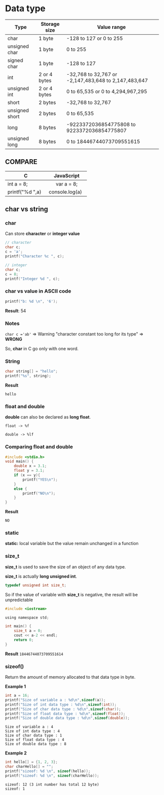 # Data type

| Type | Storage size|Value range|
| ------- |------|------|
|char |1 byte|-128 to 127 or 0 to 255|		
|unsigned char |1 byte|0 to 255|		
|signed char |1 byte|-128 to 127|		
|int |2 or 4 bytes|-32,768 to 32,767 or -2,147,483,648 to 2,147,483,647|		
|unsigned int |2 or 4 bytes|0 to 65,535 or 0 to 4,294,967,295|		
|short |2 bytes|-32,768 to 32,767|		
|unsigned short	 |2 bytes|0 to 65,535|
|long	 |8 bytes|-9223372036854775808 to 9223372036854775807|		
|unsigned long|8 bytes|0 to 18446744073709551615|		

## COMPARE

| C | JavaScript|
| ------- |:------:|
|int a = 8; | var a = 8;|
| printf("%d ",a)    | console.log(a)    |

## char vs string

### char

Can store **character** or **integer value**

```c
// character
char c;
c = 'a';
printf("Character %c ", c);
```

```c
// integer
char c;
c = 8;
printf("Integer %d ", c);
```

### char vs value in ASCII code

```c
printf("b: %d \n", '6');	
```

**Result**: 54

### Notes

``char c ='ab'`` => Warning "character constant too long for its type" => **WRONG**

So, **char** in C go only with one word.

### String

```c
char string[] = "hello";
printf("%s", string);
```

**Result**

```
hello
```

### float and double

**double** can also be declared as **long float**.

```
float -> %f

double -> %lf
```

### Comparing float and double

```c
#include <stdio.h>
void main() {
	double x = 3.1;
	float y = 3.1;
	if (x == y){
		printf("YES\n");
	}
	else {
		printf("NO\n");
	}
}
```

**Result**

```
NO
```

### static

**static:** local variable but the value remain unchanged in a function

### size_t

**size_t** is used to save the size of an object of any data type.

**size_t** is actually **long unsigned int**.

```c
typedef unsigned int size_t;
```

So if the value of variable with **size_t** is negative, the result will be unpredictable

```c
#include <iostream>

using namespace std;

int main() {
    size_t a = 0;
    cout << a-2 << endl;
    return 0;
}
```

**Result** ``18446744073709551614``

### sizeof()

Return the amount of memory allocated to that data type in byte.

**Example 1**

```c
int a = 16;
printf("Size of variable a : %d\n",sizeof(a));
printf("Size of int data type : %d\n",sizeof(int));
printf("Size of char data type : %d\n",sizeof(char));
printf("Size of float data type : %d\n",sizeof(float));
printf("Size of double data type : %d\n",sizeof(double));    
```   

```
Size of variable a : 4
Size of int data type : 4
Size of char data type : 1
Size of float data type : 4
Size of double data type : 8
```

**Example 2**

```c
int hello[] = {1, 2, 3};
char charHello[] = "";
printf("sizeof: %d \n", sizeof(hello));
printf("sizeof: %d \n", sizeof(charHello));
```

```
sizeof: 12 (3 int number has total 12 byte)
sizeof: 1 
```

